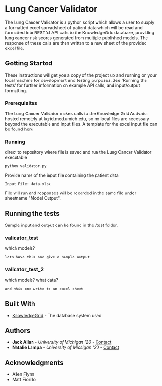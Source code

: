 # Lung Cancer Validator

The Lung Cancer Validator is a python script which allows a user to supply a formatted excel spreadsheet of patient data which will be read and formatted into RESTful API calls to the KnowledgeGrid database, providing lung cancer risk scores generated from multiple published models. The response of these calls are then written to a new sheet of the provided excel file. 

## Getting Started

These instructions will get you a copy of the project up and running on your local machine for development and testing purposes. See 'Running the tests' for further information on example API calls, and input/output formatting.

### Prerequisites

The Lung Cancer Validator makes calls to the Knowledge Grid Activator hosted remotely at kgrid.med.umich.edu, so no local files are necessary beyond the executable and input files. A template for the excel input file can be found [here](/template.xlsx)

### Running

direct to repository where file is saved and run the Lung Cancer Validator executable

```
python validator.py
```

Provide name of the input file containing the patient data

```
Input File: data.xlsx
```

File will run and responses will be recorded in the same file under sheetname "Model Output".

## Running the tests

Sample input and output can be found in the /test folder.

### validator_test

which models?

```
lets have this one give a sample output
```

### validator_test_2

which models? what data?

```
and this one write to an excel sheet
```


## Built With

* [KnowledgeGrid](http://kgrid.org/) - The database system used


## Authors

* **Jack Allan** - *University of Michigan '20* - [Contact](mailto:jackall@umich.edu)
* **Natalie Lampa** - *University of Michigan '20* - [Contact](mailto:nlampa@umich.edu)


## Acknowledgments

* Allen Flynn
* Matt Fiorillo
